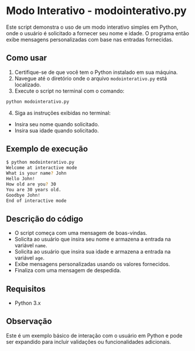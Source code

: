 # Modo Interativo - modointerativo.py

Este script demonstra o uso de um modo interativo simples em Python, onde o usuário é solicitado a fornecer seu nome e idade. O programa então exibe mensagens personalizadas com base nas entradas fornecidas.

## Como usar

1. Certifique-se de que você tem o Python instalado em sua máquina.
2. Navegue até o diretório onde o arquivo `modointerativo.py` está localizado.
3. Execute o script no terminal com o comando:

```bash
python modointerativo.py
```

4. Siga as instruções exibidas no terminal:

- Insira seu nome quando solicitado.
- Insira sua idade quando solicitado.

## Exemplo de execução

```bash
$ python modointerativo.py
Welcome at interactive mode
What is your name? John
Hello John!
How old are you? 30
You are 30 years old.
Goodbye John!
End of interactive mode
```

## Descrição do código

- O script começa com uma mensagem de boas-vindas.
- Solicita ao usuário que insira seu nome e armazena a entrada na variável `name`.
- Solicita ao usuário que insira sua idade e armazena a entrada na variável `age`.
- Exibe mensagens personalizadas usando os valores fornecidos.
- Finaliza com uma mensagem de despedida.

## Requisitos

- Python 3.x

## Observação

Este é um exemplo básico de interação com o usuário em Python e pode ser expandido para incluir validações ou funcionalidades adicionais.
